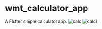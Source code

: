 # wmt_calculator_app
A Flutter simple calculator app.
![calc](https://user-images.githubusercontent.com/72406927/210352032-d24ecd27-3b09-451d-a8f8-2d1b8a583132.PNG)
![calc1](https://user-images.githubusercontent.com/72406927/210352052-cbed584e-dd22-4049-8aa8-4f8a1ca83ac4.PNG)

